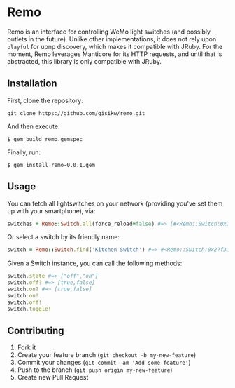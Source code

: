 # Remo

Remo is an interface for controlling WeMo light switches (and possibly outlets in the future). Unlike other implementations, it does not rely upon `playful` for upnp discovery, which makes it compatible with JRuby. For the moment, Remo leverages Manticore for its HTTP requests, and until that is abstracted, this library is only compatible with JRuby.

## Installation

First, clone the repository:

    git clone https://github.com/gisikw/remo.git

And then execute:

    $ gem build remo.gemspec

Finally, run:

    $ gem install remo-0.0.1.gem

## Usage

You can fetch all lightswitches on your network (providing you've set them up with your smartphone), via:

```ruby
switches = Remo::Switch.all(force_reload=false) #=> [#<Remo::Switch:0x27f33aef @host="192.168.1.11", @name="Kitchen Switch", @port="49154">, #<Remo::Switch:0x51a23566 @host="192.168.1.12", @name="Main Room", @port="49154">, #<Remo::Switch:0x705fe568 @host="192.168.1.10", @name="Bathroom Switch", @port="49153">]
```

Or select a switch by its friendly name:

```ruby
switch = Remo::Switch.find('Kitchen Switch') #=> #<Remo::Switch:0x27f33aef @host="192.168.1.11", @name="Kitchen Switch", @port="49154">
```

Given a Switch instance, you can call the following methods:
```ruby
switch.state #=> ["off","on"]
switch.off? #=> [true,false]
switch.on? #=> [true,false]
switch.on!
switch.off!
switch.toggle!
```

## Contributing

1. Fork it
2. Create your feature branch (`git checkout -b my-new-feature`)
3. Commit your changes (`git commit -am 'Add some feature'`)
4. Push to the branch (`git push origin my-new-feature`)
5. Create new Pull Request
